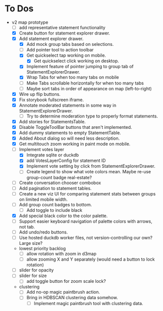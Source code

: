 # To Dos
- v2 map prototype
    - [ ] add representative statement functionality
    - [x] Create button for statement explorer drawer.
    - [x] Add statement explorer drawer.
        - [x] Add mock group tabs based on selections.
        - [ ] Add pointer tool to action toolbar
        - [x] Get quickselect tap working on mobile.
            - [x] Get quickselect click working on desktop.
        - [x] Implement feature of pointer jumping to group tab of StatementExplorerDrawer.
        - [x] Wrap Tabs for when too many tabs on mobile
        - [ ] Make Tabs scrollable horizontally for when too many tabs
        - [ ] Maybe sort tabs in order of appearance on map (left-to-right)
    - [x] Wire up flip buttons.
    - [x] Fix storybook fullscreen iframe.
    - [x] Annotate moderated statements in some way in StatementExplorerDrawer.
        - [ ] Try to determine moderation type to properly format statements.
    - [x] Add stories for StatementsTable.
    - [x] Disable ToggleToolBar buttons that aren't implemented.
    - [x] Add dummy statements to empty StatementTable.
    - [x] Added About dialog so will need less description.
    - [x] Get multitouch zoom working in paint mode on mobile.
    - [ ] Implement votes layer
        - [x] Integrate sqlite or duckdb
        - [x] add VotesLayerConfig for statement ID
        - [x] Implement vote setting by click from StatementExplorerDrawer.
        - [ ] Create legend to show what vote colors mean. Maybe re-use group-count badge real-estate? 
    - [ ] Create conversation chooser combobox
    - [ ] Add pagination to statement tables.
    - [ ] Create a new viz UI for comparing statement stats between groups on limited mobile width.
    - [ ] Add group count badges to bottom.
        - [ ] Add toggle to include black
    - [x] Add special black color to the color palette.
    - [ ] Support easier keyboard navigation of palette colors with arrows, not tab.
    - [ ] Add undo/redo buttons.
    - [ ] Use hosted duckdb worker files, not version-controlling our own? Large size?
    - lowest priority backlog
        - [ ] allow rotation with zoom in d3map
        - [ ] allow zooming X and Y separately (would need a button to lock rotation)
    - [ ] slider for opacity
    - [ ] slider for size
        - [ ] add toggle button for zoom scale lock?
    - clustering
        - [ ] Add no-op magic paintbrush action.
        - [ ] Bring in HDBSCAN clustering data somehow.
            - [ ] Implement magic paintbrush tool with clustering data.
